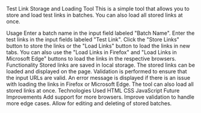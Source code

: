 Test Link Storage and Loading Tool
This is a simple tool that allows you to store and load test links in batches. You can also load all stored links at once.

Usage
Enter a batch name in the input field labeled "Batch Name".
Enter the test links in the input fields labeled "Test Link".
Click the "Store Links" button to store the links or the "Load Links" button to load the links in new tabs.
You can also use the "Load Links in Firefox" and "Load Links in Microsoft Edge" buttons to load the links in the respective browsers.
Functionality
Stored links are saved in local storage.
The stored links can be loaded and displayed on the page.
Validation is performed to ensure that the input URLs are valid.
An error message is displayed if there is an issue with loading the links in Firefox or Microsoft Edge.
The tool can also load all stored links at once.
Technologies Used
HTML
CSS
JavaScript
Future Improvements
Add support for more browsers.
Improve validation to handle more edge cases.
Allow for editing and deleting of stored batches.

